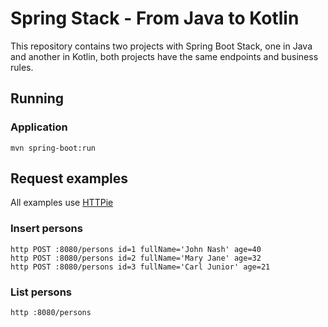 # Spring Stack - From Java to Kotlin
This repository contains two projects with Spring Boot Stack, one in Java and another in Kotlin, both projects have the same endpoints and business rules.

## Running

### Application
```mvn spring-boot:run```

## Request examples
All examples use [HTTPie](https://httpie.org/)

### Insert persons
```
http POST :8080/persons id=1 fullName='John Nash' age=40
http POST :8080/persons id=2 fullName='Mary Jane' age=32
http POST :8080/persons id=3 fullName='Carl Junior' age=21
```

### List persons
```
http :8080/persons
```